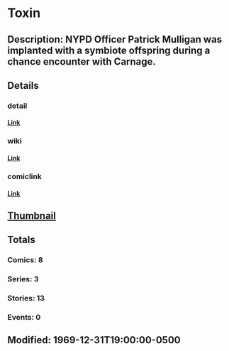 # Toxin
## Description: NYPD Officer Patrick Mulligan was implanted with a symbiote offspring during a chance encounter with Carnage.
## Details
### detail
#### [Link](http://marvel.com/characters/2400/toxin?utm_campaign=apiRef&utm_source=225578a89fc76f3d20fbffda5d17a88d)
### wiki
#### [Link](http://marvel.com/universe/Toxin?utm_campaign=apiRef&utm_source=225578a89fc76f3d20fbffda5d17a88d)
### comiclink
#### [Link](http://marvel.com/comics/characters/1009676/toxin?utm_campaign=apiRef&utm_source=225578a89fc76f3d20fbffda5d17a88d)
## [Thumbnail](http://i.annihil.us/u/prod/marvel/i/mg/6/30/4c003a94e668a.jpg)
## Totals
### Comics: 8
### Series: 3
### Stories: 13
### Events: 0
## Modified: 1969-12-31T19:00:00-0500
